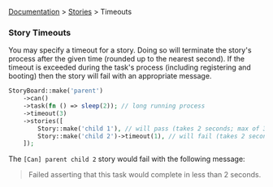 [Documentation](/docs/documentation.md) > [Stories](/docs/stories.md) > Timeouts

### Story Timeouts

You may specify a timeout for a story. Doing so will terminate the story's process after the given time (rounded up to the nearest second). If the timeout is exceeded during the task's process (including registering and booting) then the story will fail with an appropriate message.

```php
StoryBoard::make('parent')
    ->can()
    ->task(fn () => sleep(2)); // long running process
    ->timeout(3)
    ->stories([
        Story::make('child 1'), // will pass (takes 2 seconds; max of 3 seconds)
        Story::make('child 2')->timeout(1), // will fail (takes 2 seconds; max of 1 second)
    ]);
```

The `[Can] parent child 2` story would fail with the following message:

> Failed asserting that this task would complete in less than 2 seconds.

